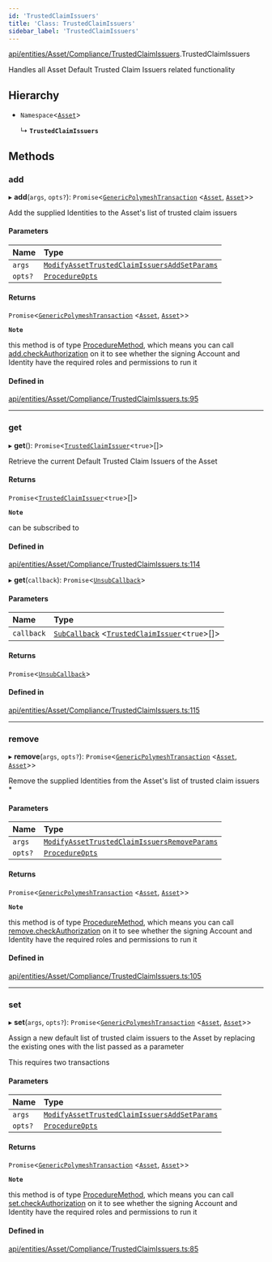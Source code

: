 ```yaml
---
id: 'TrustedClaimIssuers'
title: 'Class: TrustedClaimIssuers'
sidebar_label: 'TrustedClaimIssuers'
---
```


[api/entities/Asset/Compliance/TrustedClaimIssuers](../../../../../../modules/API/Entities/Asset/Compliance/TrustedClaimIssuers/TrustedClaimIssuers.md).TrustedClaimIssuers

Handles all Asset Default Trusted Claim Issuers related functionality

## Hierarchy

- `Namespace`\<[`Asset`](../../Asset.md)\>

  ↳ **`TrustedClaimIssuers`**

## Methods

### add

▸ **add**(`args`, `opts?`): `Promise`\<[`GenericPolymeshTransaction`](../../../../../../modules/Types/Types.md#genericpolymeshtransaction) \<[`Asset`](../../Asset.md), [`Asset`](../../Asset.md)\>\>

Add the supplied Identities to the Asset's list of trusted claim issuers

#### Parameters

| Name    | Type                                                                                                                                                                                       |
| :------ | :----------------------------------------------------------------------------------------------------------------------------------------------------------------------------------------- |
| `args`  | [`ModifyAssetTrustedClaimIssuersAddSetParams`](../../../../../../interfaces/API/Procedures/Types/ModifyAssetTrustedClaimIssuersAddSetParams/ModifyAssetTrustedClaimIssuersAddSetParams.md) |
| `opts?` | [`ProcedureOpts`](../../../../../../interfaces/Types/ProcedureOpts/ProcedureOpts.md)                                                                                                       |

#### Returns

`Promise`\<[`GenericPolymeshTransaction`](../../../../../../modules/Types/Types.md#genericpolymeshtransaction) \<[`Asset`](../../Asset.md), [`Asset`](../../Asset.md)\>\>

**`Note`**

this method is of type [ProcedureMethod](../../../../../../interfaces/Types/ProcedureMethod/ProcedureMethod.md), which means you can call [add.checkAuthorization](../../../../../../interfaces/Types/ProcedureMethod/ProcedureMethod.md#checkauthorization)
on it to see whether the signing Account and Identity have the required roles and permissions to run it

#### Defined in

[api/entities/Asset/Compliance/TrustedClaimIssuers.ts:95](https://github.com/PolymeshAssociation/polymesh-sdk/blob/2d3ac2aea/src/api/entities/Asset/Compliance/TrustedClaimIssuers.ts#L95)

---

### get

▸ **get**(): `Promise`\<[`TrustedClaimIssuer`](../../../../../../interfaces/Types/TrustedClaimIssuer/TrustedClaimIssuer.md)\<`true`\>[]\>

Retrieve the current Default Trusted Claim Issuers of the Asset

#### Returns

`Promise`\<[`TrustedClaimIssuer`](../../../../../../interfaces/Types/TrustedClaimIssuer/TrustedClaimIssuer.md)\<`true`\>[]\>

**`Note`**

can be subscribed to

#### Defined in

[api/entities/Asset/Compliance/TrustedClaimIssuers.ts:114](https://github.com/PolymeshAssociation/polymesh-sdk/blob/2d3ac2aea/src/api/entities/Asset/Compliance/TrustedClaimIssuers.ts#L114)

▸ **get**(`callback`): `Promise`\<[`UnsubCallback`](../../../../../../modules/Types/Types.md#unsubcallback)\>

#### Parameters

| Name       | Type                                                                                                                                                                                      |
| :--------- | :---------------------------------------------------------------------------------------------------------------------------------------------------------------------------------------- |
| `callback` | [`SubCallback`](../../../../../../modules/Types/Types.md#subcallback) \<[`TrustedClaimIssuer`](../../../../../../interfaces/Types/TrustedClaimIssuer/TrustedClaimIssuer.md)\<`true`\>[]\> |

#### Returns

`Promise`\<[`UnsubCallback`](../../../../../../modules/Types/Types.md#unsubcallback)\>

#### Defined in

[api/entities/Asset/Compliance/TrustedClaimIssuers.ts:115](https://github.com/PolymeshAssociation/polymesh-sdk/blob/2d3ac2aea/src/api/entities/Asset/Compliance/TrustedClaimIssuers.ts#L115)

---

### remove

▸ **remove**(`args`, `opts?`): `Promise`\<[`GenericPolymeshTransaction`](../../../../../../modules/Types/Types.md#genericpolymeshtransaction) \<[`Asset`](../../Asset.md), [`Asset`](../../Asset.md)\>\>

Remove the supplied Identities from the Asset's list of trusted claim issuers \*

#### Parameters

| Name    | Type                                                                                                                                                                                       |
| :------ | :----------------------------------------------------------------------------------------------------------------------------------------------------------------------------------------- |
| `args`  | [`ModifyAssetTrustedClaimIssuersRemoveParams`](../../../../../../interfaces/API/Procedures/Types/ModifyAssetTrustedClaimIssuersRemoveParams/ModifyAssetTrustedClaimIssuersRemoveParams.md) |
| `opts?` | [`ProcedureOpts`](../../../../../../interfaces/Types/ProcedureOpts/ProcedureOpts.md)                                                                                                       |

#### Returns

`Promise`\<[`GenericPolymeshTransaction`](../../../../../../modules/Types/Types.md#genericpolymeshtransaction) \<[`Asset`](../../Asset.md), [`Asset`](../../Asset.md)\>\>

**`Note`**

this method is of type [ProcedureMethod](../../../../../../interfaces/Types/ProcedureMethod/ProcedureMethod.md), which means you can call [remove.checkAuthorization](../../../../../../interfaces/Types/ProcedureMethod/ProcedureMethod.md#checkauthorization)
on it to see whether the signing Account and Identity have the required roles and permissions to run it

#### Defined in

[api/entities/Asset/Compliance/TrustedClaimIssuers.ts:105](https://github.com/PolymeshAssociation/polymesh-sdk/blob/2d3ac2aea/src/api/entities/Asset/Compliance/TrustedClaimIssuers.ts#L105)

---

### set

▸ **set**(`args`, `opts?`): `Promise`\<[`GenericPolymeshTransaction`](../../../../../../modules/Types/Types.md#genericpolymeshtransaction) \<[`Asset`](../../Asset.md), [`Asset`](../../Asset.md)\>\>

Assign a new default list of trusted claim issuers to the Asset by replacing the existing ones with the list passed as a parameter

This requires two transactions

#### Parameters

| Name    | Type                                                                                                                                                                                       |
| :------ | :----------------------------------------------------------------------------------------------------------------------------------------------------------------------------------------- |
| `args`  | [`ModifyAssetTrustedClaimIssuersAddSetParams`](../../../../../../interfaces/API/Procedures/Types/ModifyAssetTrustedClaimIssuersAddSetParams/ModifyAssetTrustedClaimIssuersAddSetParams.md) |
| `opts?` | [`ProcedureOpts`](../../../../../../interfaces/Types/ProcedureOpts/ProcedureOpts.md)                                                                                                       |

#### Returns

`Promise`\<[`GenericPolymeshTransaction`](../../../../../../modules/Types/Types.md#genericpolymeshtransaction) \<[`Asset`](../../Asset.md), [`Asset`](../../Asset.md)\>\>

**`Note`**

this method is of type [ProcedureMethod](../../../../../../interfaces/Types/ProcedureMethod/ProcedureMethod.md), which means you can call [set.checkAuthorization](../../../../../../interfaces/Types/ProcedureMethod/ProcedureMethod.md#checkauthorization)
on it to see whether the signing Account and Identity have the required roles and permissions to run it

#### Defined in

[api/entities/Asset/Compliance/TrustedClaimIssuers.ts:85](https://github.com/PolymeshAssociation/polymesh-sdk/blob/2d3ac2aea/src/api/entities/Asset/Compliance/TrustedClaimIssuers.ts#L85)
